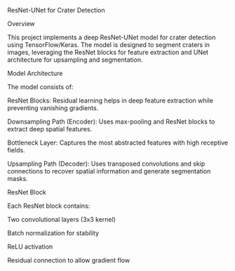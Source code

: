 ResNet-UNet for Crater Detection

Overview

This project implements a deep ResNet-UNet model for crater detection using TensorFlow/Keras. The model is designed to segment craters in images, leveraging the ResNet blocks for feature extraction and UNet architecture for upsampling and segmentation.

Model Architecture

The model consists of:

ResNet Blocks: Residual learning helps in deep feature extraction while preventing vanishing gradients.

Downsampling Path (Encoder): Uses max-pooling and ResNet blocks to extract deep spatial features.

Bottleneck Layer: Captures the most abstracted features with high receptive fields.

Upsampling Path (Decoder): Uses transposed convolutions and skip connections to recover spatial information and generate segmentation masks.

ResNet Block

Each ResNet block contains:

Two convolutional layers (3x3 kernel)

Batch normalization for stability

ReLU activation

Residual connection to allow gradient flow
